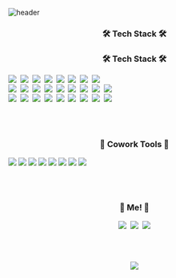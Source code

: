 ![header](https://capsule-render.vercel.app/api?type=soft&color=auto&height=150&section=header&text=JeongyeonKim&fontSize=70&animation=twinkling)

<h3 align="center">🛠 Tech Stack 🛠</h3>

<h3 align="center">🛠 Tech Stack 🛠</h3>
<p>
  <img src="https://img.shields.io/badge/Python-3766AB?style=flat-square&logo=Python&logoColor=white"/></a>&nbsp 
  <img src="https://img.shields.io/badge/C++-00599C?style=flat-square&logo=C%2B%2B&logoColor=white"/></a>&nbsp
  <img src="https://img.shields.io/badge/C-A8B9CC?style=flat-square&logo=C&logoColor=white"/></a>&nbsp 
  <img src="https://img.shields.io/badge/Javascript-ffb13b?style=flat-square&logo=javascript&logoColor=white"/></a>&nbsp 
  <img src="https://img.shields.io/badge/CSS-1572B6?style=flat-square&logo=css3&logoColor=white"/></a>&nbsp 
  <img src="https://img.shields.io/badge/Bootstrap-7952B3?style=flat-square&logo=bootstrap&logoColor=white"/></a>&nbsp 
  <img src="https://img.shields.io/badge/HTML5-E34F26?style=flat-square&logo=html5&logoColor=white"/></a>&nbsp
  <img src="https://img.shields.io/badge/Java-007396?style=flat-square&logo=Java&logoColor=white"/></a>&nbsp 
  <br>
  <img src="https://img.shields.io/badge/React-61DAFB?style=flat-square&logo=React&logoColor=white"/></a>&nbsp
  <img src="https://img.shields.io/badge/Spring-6DB33F?style=flat-square&logo=Spring&logoColor=white"/></a>&nbsp 
  <img src="https://img.shields.io/badge/SpringBoot-6DB33F?style=flat-square&logo=Spring&logoColor=white"/></a>&nbsp
  <img src="https://img.shields.io/badge/Data JPA-6DB33F?style=flat-square&logo=Data JPA&logoColor=white"/></a>&nbsp 
  <img src="https://img.shields.io/badge/Querydsl-6DB33F?style=flat-square&logo=Querydsl&logoColor=white"/></a>&nbsp 
  <img src="https://img.shields.io/badge/Mysql-E6B91E?style=flat-square&logo=MySql&logoColor=white"/></a>&nbsp
  <img src="https://img.shields.io/badge/aws-333664?style=flat-square&logo=amazon-aws&logoColor=white"/></a>&nbsp 
  <img src="https://img.shields.io/badge/Apache Tomcat-F8DC75?style=flat-square&logo=Apache Tomcat&logoColor=black"/></a>&nbsp 
  <img src="https://img.shields.io/badge/MySQL-4479A1?style=flat-square&logo=MySQL&logoColor=white"/></a>&nbsp 
  <br>
  <img src="https://img.shields.io/badge/IntelliJ IDEA-000000?style=flat-square&logo=IntelliJ IDEA&logoColor=white"/></a>&nbsp 
  <img src="https://img.shields.io/badge/DataGrip-000000?style=flat-square&logo=DataGrip&logoColor=white"/></a>&nbsp 
  <img src="https://img.shields.io/badge/Postman-FF6C37?style=flat-square&logo=Postman&logoColor=white"/></a>&nbsp 
  <img src="https://img.shields.io/badge/PyCharm-000000?style=flat-square&logo=PyCharm&logoColor=white"/></a>&nbsp 
  <img src="https://img.shields.io/badge/Xcode-147EFB?style=flat-square&logo=Xcode&logoColor=white"/></a>&nbsp 
  <img src="https://img.shields.io/badge/Android%20Studio-3DDC84?style=flat-square&logo=Android%20Studio&logoColor=white"/></a>&nbsp 
  <img src="https://img.shields.io/badge/Visual Studio-5C2D91?style=flat-square&logo=Visual Studio&logoColor=white"/></a>&nbsp 
  <img src="https://img.shields.io/badge/Visual Studio Code-007ACC?style=flat-square&logo=Visual Studio Code&logoColor=white"/></a>&nbsp
  <img src="https://img.shields.io/badge/Eclipse%20IDE-2C2255?style=flat-square&logo=Eclipse%20IDE&logoColor=white"/></a>&nbsp 
 </p>

<br>
<br>

<h3 align="center"> 🐬 Cowork Tools 🐬 </h3>
  <p>
    <img src="https://img.shields.io/badge/GitHub-181717?style=flat-square&logo=GitHub&logoColor=white"/>
    <img src="https://img.shields.io/badge/Jira-0052CC?style=flat-square&logo=Jira&logoColor=white"/>
    <img src="https://img.shields.io/badge/Notion-181717?style=flat-square&logo=Notion&logoColor=white"/>
    <img src="https://img.shields.io/badge/Figma-F24E1E?style=flat-square&logo=Figma&logoColor=white"/>
    <img src="https://img.shields.io/badge/Slack-4A154B?style=flat-square&logo=Slack&logoColor=white"/>
    <img src="https://img.shields.io/badge/Postman-FF6C37?style=flat-square&logo=Postman&logoColor=white"/>
    <img src="https://img.shields.io/badge/Evernote-00A82D?style=flat-square&logo=Evernote&logoColor=white"/>
    <img src="https://img.shields.io/badge/Zeplin-F2B437?style=flat-square"/>
  </p>

<br>
<br>

<h3 align="center"> 🧸 Me! 🧸 </h3>
<p align="center">
  <a href="https://velog.io/@jeongyeon_kim"><img src="https://img.shields.io/badge/Tech%20Blog-11B48A?style=flat-square&logo=Vimeo&logoColor=white&link=https://velog.io/@jeongyeon_kim"/></a>&nbsp
  <a href="https://www.instagram.com/_really_year_/"><img src="https://img.shields.io/badge/Instagram-E4405F?style=flat-square&logo=Instagram&logoColor=white&link=https://www.instagram.com/_really_year_/"/></a>&nbsp
  <a href="mailto:wjddus9132@gmail.com"><img src="https://img.shields.io/badge/Gmail-d14836?style=flat-square&logo=Gmail&logoColor=white&link=wjddus9132@gmail.com"/></a>
</p>
<br>
<br>

<p align="center">
  <a href="https://hits.seeyoufarm.com"><img src="https://hits.seeyoufarm.com/api/count/incr/badge.svg?url=https%3A%2F%2Fgithub.com%2FjeongyeonKimm&count_bg=%23FA6699&title_bg=%23555555&icon=&icon_color=%23E7E7E7&title=hits&edge_flat=false"/></a>
</p>

</p>
